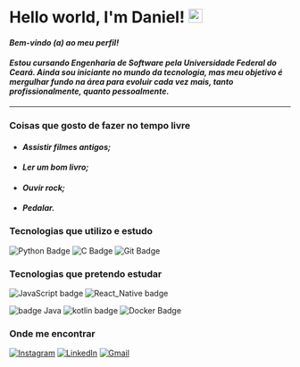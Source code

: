 # Hello world, I'm Daniel!   <img src="https://i.imgur.com/u8HivgI.gif" width="25px">

#### *Bem-vindo (a) ao meu perfil!* 
#### *Estou cursando Engenharia de Software pela Universidade Federal do Ceará. Ainda sou iniciante no mundo da tecnologia, mas meu objetivo é mergulhar fundo na área para evoluir cada vez mais, tanto profissionalmente, quanto pessoalmente.*
---
### Coisas que gosto de fazer no tempo livre
   * #### *Assistir filmes antigos;*
   * #### *Ler um bom livro;*
   * #### *Ouvir rock;*
   * #### *Pedalar.*
   
### Tecnologias que utilizo e estudo

 ![Python Badge](https://img.shields.io/badge/Python-14354C?style=for-the-badge&logo=python&logoColor=white) 
 ![C Badge](https://img.shields.io/badge/C-00599C?style=for-the-badge&logo=c&logoColor=white) 
 ![Git Badge](https://img.shields.io/badge/Git-F05032?style=for-the-badge&logo=git&logoColor=white)
 
 ### Tecnologias que pretendo estudar
 
 ![JavaScript badge](https://img.shields.io/badge/JavaScript-F7DF1E?style=for-the-badge&logo=javascript&logoColor=black)  ![React_Native badge](https://img.shields.io/badge/React_Native-20232A?style=for-the-badge&logo=react&logoColor=61DAFB)
 
 ![badge Java](https://img.shields.io/badge/Java-ED8B00?style=for-the-badge&logo=java&logoColor=white)    ![kotlin badge](https://img.shields.io/badge/Kotlin-0095D5?&style=for-the-badge&logo=kotlin&logoColor=white)    ![Docker Badge](https://img.shields.io/badge/Docker-2CA5E0?style=for-the-badge&logo=docker&logoColor=white)
 
  ### Onde me encontrar
  
[![Instagram](https://img.shields.io/badge/Instagram-E4405F?style=for-the-badge&logo=instagram&logoColor=white)](https://www.instagram.com/dan.dfs101)
[![LinkedIn](https://img.shields.io/badge/LinkedIn-0077B5?style=for-the-badge&logo=linkedin&logoColor=whit)](https://www.linkedin.com/in/daniel-fer-dev)
[![Gmail](https://img.shields.io/badge/Gmail-D14836?style=for-the-badge&logo=gmail&logoColor=white)](mailto:daniel.dfs.es@gmail.com)
